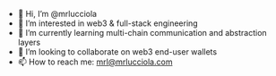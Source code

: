 - 👋 Hi, I’m @mrlucciola
- 👀 I’m interested in web3 & full-stack engineering
- 🌱 I’m currently learning multi-chain communication and abstraction layers
- 💞️ I’m looking to collaborate on web3 end-user wallets
- 📫 How to reach me: mrl@mrlucciola.com

<!---
mrlucciola/mrlucciola is a ✨ special ✨ repository because its `README.md` (this file) appears on your GitHub profile.
You can click the Preview link to take a look at your changes.
--->
